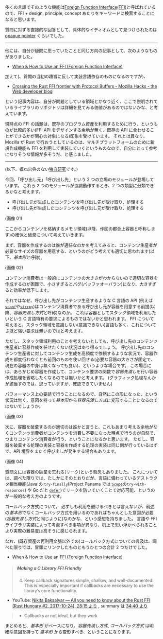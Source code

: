 多くの言語でそのような機能は[Foreign Function Interface(FFI)](https://ja.wikipedia.org/wiki/Foreign_function_interface)と呼ばれているので、FFI + design, principle, concept あたりをキーワードに検索することになると思います。

質問に対する直接的な回答として、具体的なイディオムとして見つけられたのは [opaque pointer](https://en.wikipedia.org/wiki/Opaque_pointer) くらいでした。

---

他には、自分が疑問に思っていたことと同じ方向の記事として、次のようなものがありました。

- [When &amp; How to Use an FFI (Foreign Function Interface)](https://spin.atomicobject.com/2013/02/15/ffi-foreign-function-interfaces/)

加えて(、質問の当初の趣旨に反して実装言語依存のものになるのですが)、

- [Crossing the Rust FFI frontier with Protocol Buffers - Mozilla Hacks - the Web developer blog](https://hacks.mozilla.org/2019/04/crossing-the-rust-ffi-frontier-with-protocol-buffers/)

という記事内容は、自分が問題としている領域とかなり近く、ここで説明されているライブラリのリポジトリは詳細を見てみる価値があるのではないかな、と考えています。

現時点の FFI の話題は、既存のプログラム資産を利用するために行う、というものが比較的多い(FFI API をデザインする余地が無く、既存の API に合わせることができるかが関心の対象になる)印象を受けています。
それとは異なり、Mozilla が Rust で行おうとしているのは、マルチプラットフォームのために新規作成機能も FFI を利用して実装していくというものなので、自分にとって参考になりそうな情報が多そうだ、と感じました。

---

(以下、概ね出典のない[独自研究](https://ja.wikipedia.org/wiki/Wikipedia:%E7%8B%AC%E8%87%AA%E7%A0%94%E7%A9%B6%E3%81%AF%E8%BC%89%E3%81%9B%E3%81%AA%E3%81%84)です。)

今回、「呼び出し元」「呼び出し先」という 2 つの立場のモジュールが登場しています。
これら 2 つのモジュールが協調動作するとき、2 つの類型に分類できるかなと考えます。

- 呼び出し元が生成したコンテンツを呼び出し先が受け取り、処理する
- 呼び出し先が生成したコンテンツを呼び出し元が受け取り、処理する

(画像 01)

ここからコンテンツを格納するメモリ領域(以降、作図の都合上容器と呼称します)の確保と破棄について考えていきます。

まず、容器を作成するのは誰が適任なのかを考えてみると、コンテンツ生産者が必要なサイズの容器を用意する、というのがどう考えても適切に思われます(以下、*基本形*と呼称)。

(画像 02)

コンテンツ消費者は一般的にコンテンツの大きさがわからないので適切な容器を作成するのが困難で、小さすぎるとバグ(バッファオーバラン)になり、大きすぎると効率が低下します。

それではなぜ、呼び出し先がコンテンツ生産するような C 言語の API (例えば[`scanf`](https://linuxjm.osdn.jp/html/LDP_man-pages/man3/scanf.3.html)や[`strcpy`](https://linuxjm.osdn.jp/html/LDP_man-pages/man3/strcpy.3.html))はコンテンツ消費者である呼び出し元が容器を用意する前提(以降、*容器先渡し方式*と呼称)なのか。
これは容器としてスタック領域を利用したいという C 言語特有の要求によるものではないかと思われます。
FFI について考えると、スタック領域を意識しない(意識できない)言語も多く、これについてさほど強い要求は無いのではと考えます。

ただし、スタック領域利用のことを考えないとしても、呼び出し先のコンテンツ生産者に容器作成を任せたくない状況はあり得るでしょう。
呼び出し先のコンテンツ生産者に対してコンテンツ生成を高頻度で依頼するような状況で、容器作成を都度行わなくとも前回のものを使い回せる(必要な容器の大きさが固定で、現在の容器の中身は無くなっても良い)、というような場合です。
この場合には、あらかじめ容器を作成して、コンテンツ要求の関数で*容器先渡し*を行い容器作成処理を省略したくなるのでは無いかと考えます。
(グラフィック処理なんかが該当すのでは、思っていますが、確認できていません)

パフォーマンス上の要請で行うことになるので、自然にこの形になった、という状況は無く、意図を持って*基本形*から*容器先渡し方式*に変形することになるのではないでしょうか。

(画像 03)

次に、容器を破棄するのが適切のは誰かと言うと、これもあまり考える余地がなくコンテンツ消費者がコンテンツを消費し不要になった時点で行うのが自然で、つまりコンテンツ消費者が行う、ということになるかと思います。
ただし、容器を破棄する処理の実装と容器を作成する処理の実装は同じ側が行っているはずで、API 境界をまたぐ呼び出しが発生する場合もあります。

(画像 04)

質問文には容器の破棄を忘れる(リーク)という懸念もありました。
これについては、調べた限りでは、たしかにそのとおりだが、言語に備わっているデストラクタ相当機能(Java の `try-finally`(Project Panama では [`Scope`](https://download.java.net/java/early_access/panama/docs/api/java.base/java/foreign/Scope.html)の`try-with-resources`) や Go だと [`defer`](https://blog.golang.org/c-go-cgo))でリークを防いでいくことで対応可能、というのが一般的な考え方のようです。

コールバック方式について。
必ずしも利用を避けるべきとは言えないが、前述の*基本形*でなくコールバック方式を用いるのであればちゃんとした意図が必要(*容器先渡し方式*と同じように)なのかな、という感想を持ちました。
言語や FFI ライブラリ実装によって考慮すべき事項が異なり、机上で思い浮かべられることより実際の難易度は高そうに感じられます。

なお、(既存資産の再利用文脈以外での)コールバック方式についての言及は、調べた限りでは、冒頭にリンクしたものともうひとつの合計 2 つだけでした。

- [When &amp; How to Use an FFI (Foreign Function Interface)](https://spin.atomicobject.com/2013/02/15/ffi-foreign-function-interfaces/)

> ##### Making a C Library FFI Friendly
>
> 4. Keep callback signatures simple, shallow, and well-documented. This is especially important if callbacks are necessary to use the library’s core functionality.

- YouTube: [Nikita Baksalyar — All you need to know about the Rust FFI (Rust Hungary #2, 2017-10-24), 28:15 より](https://youtu.be/ctffjzdgGvc?t=28m15s) , summary は [34:40 より](https://youtu.be/ctffjzdgGvc?t=34m40s)

> - Callbacks ar not ideal, but they work

まとめると、_基本形_ がベースになり、_容器先渡し方式_, _コールバック方式_ は明確な意図を持って _基本形_ から変形すべき、ということになります。
